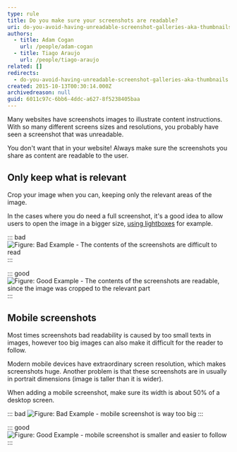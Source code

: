 ```yaml
---
type: rule
title: Do you make sure your screenshots are readable?
uri: do-you-avoid-having-unreadable-screenshot-galleries-aka-thumbnails
authors:
  - title: Adam Cogan
    url: /people/adam-cogan
  - title: Tiago Araujo
    url: /people/tiago-araujo
related: []
redirects:
  - do-you-avoid-having-unreadable-screenshot-galleries-aka-thumbnails
created: 2015-10-13T00:30:14.000Z
archivedreason: null
guid: 6011c97c-6bb6-4ddc-a627-8f5238405baa
---
```

Many websites have screenshots images to illustrate content instructions. With so many different screens sizes and resolutions, you probably have seen a screenshot that was unreadable. 

You don't want that in your website! Always make sure the screenshots you share as content are readable to the user.

<!--endintro-->

## Only keep what is relevant

Crop your image when you can, keeping only the relevant areas of the image.

In the cases where you do need a full screenshot, it's a good idea to allow users to open the image in a bigger size, [using lightboxes](https://www.w3schools.com/howto/howto_js_lightbox.asp) for example.

::: bad
![Figure: Bad Example - The contents of the screenshots are difficult to read](images-uncropped-bad.png)
:::

::: good
![Figure: Good Example - The contents of the screenshots are readable, since the image was cropped to the relevant part](images-cropped-good.png)
:::

## Mobile screenshots

Most times screenshots bad readability is caused by too small texts in images, however too big images can also make it difficult for the reader to follow. 

Modern mobile devices have extraordinary screen resolution, which makes screenshots huge. Another problem is that these screenshots are in usually in portrait dimensions (image is taller than it is wider).

When adding a mobile screenshot, make sure its width is about 50% of a desktop screen. 

::: bad
![Figure: Bad Example - mobile screenshot is way too big](privacy-mode-ios-huge.png)
:::

::: good
![Figure: Good Example - mobile screenshot is smaller and easier to follow](privacy-mode-ios.png)
:::